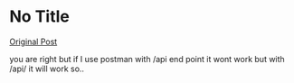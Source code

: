 # No Title

[Original Post](https://discourse.onlinedegree.iitm.ac.in/t/171525/3)

<p>you are right but if I use postman with /api end point it wont work but with /api/ it will work so..</p>
